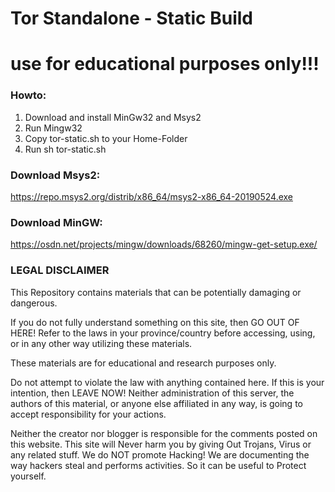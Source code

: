 # Tor Standalone - Static Build
# use for educational purposes only!!!

### Howto:
1. Download and install MinGw32 and Msys2
2. Run Mingw32
3. Copy tor-static.sh to your Home-Folder
4. Run sh tor-static.sh

### Download Msys2:
https://repo.msys2.org/distrib/x86_64/msys2-x86_64-20190524.exe

### Download MinGW:
https://osdn.net/projects/mingw/downloads/68260/mingw-get-setup.exe/

### LEGAL DISCLAIMER
This Repository contains materials that can be potentially damaging or dangerous.

If you do not fully understand something on this site, then GO OUT OF HERE! Refer to the laws in your province/country before accessing, using, or in any other way utilizing these materials.

These materials are for educational and research purposes only.

Do not attempt to violate the law with anything contained here. If this is your intention, then LEAVE NOW! Neither administration of this server, the authors of this material, or anyone else affiliated in any way, is going to accept responsibility for your actions.

Neither the creator nor blogger is responsible for the comments posted on this website. This site will Never harm you by giving Out Trojans, Virus or any related stuff. We do NOT promote Hacking! We are documenting the way hackers steal and performs activities. So it can be useful to Protect yourself.



